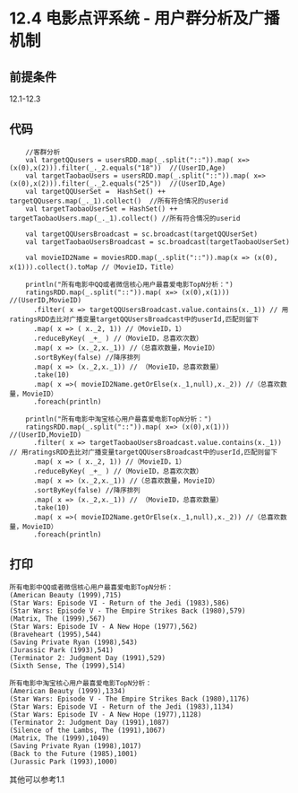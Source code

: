 # 12.4 电影点评系统 - 用户群分析及广播机制

## 前提条件

12.1-12.3

## 代码

	    //客群分析
	    val targetQQusers = usersRDD.map(_.split("::")).map( x=> (x(0),x(2))).filter(_._2.equals("18"))  //(UserID,Age)
	    val targetTaobaoUsers = usersRDD.map(_.split("::")).map( x=> (x(0),x(2))).filter(_._2.equals("25"))  //(UserID,Age)
	    val targetQQUserSet =  HashSet() ++ targetQQusers.map(_._1).collect()  //所有符合情况的userid
	    val targetTaobaoUserSet = HashSet() ++ targetTaobaoUsers.map(_._1).collect() //所有符合情况的userid
	
	    val targetQQUsersBroadcast = sc.broadcast(targetQQUserSet)
	    val targetTaobaoUsersBroadcast = sc.broadcast(targetTaobaoUserSet)
	
	    val movieID2Name = moviesRDD.map(_.split("::")).map(x => (x(0), x(1))).collect().toMap //（MovieID，Title）
	
	    println("所有电影中QQ或者微信核心用户最喜爱电影TopN分析：")
	    ratingsRDD.map(_.split("::")).map( x=> (x(0),x(1))) //(UserID,MovieID)
	      .filter( x => targetQQUsersBroadcast.value.contains(x._1)) // 用ratingsRDD去比对广播变量targetQQUsersBroadcast中的userId,匹配则留下
	      .map( x => ( x._2, 1)) //（MovieID，1）
	      .reduceByKey( _+_ ) //（MovieID，总喜欢次数）
	      .map( x => (x._2,x._1)) //（总喜欢数量，MovieID）
	      .sortByKey(false) //降序排列
	      .map( x => (x._2,x._1)) // （MovieID，总喜欢数量）
	      .take(10)
	      .map( x =>( movieID2Name.getOrElse(x._1,null),x._2)) //（总喜欢数量，MovieID）
	      .foreach(println)
	
	    println("所有电影中淘宝核心用户最喜爱电影TopN分析：")
	    ratingsRDD.map(_.split("::")).map( x=> (x(0),x(1))) //(UserID,MovieID)
	      .filter( x => targetTaobaoUsersBroadcast.value.contains(x._1)) // 用ratingsRDD去比对广播变量targetQQUsersBroadcast中的userId,匹配则留下
	      .map( x => ( x._2, 1)) //（MovieID，1）
	      .reduceByKey( _+_ ) //（MovieID，总喜欢次数）
	      .map( x => (x._2,x._1)) //（总喜欢数量，MovieID）
	      .sortByKey(false) //降序排列
	      .map( x => (x._2,x._1)) // （MovieID，总喜欢数量）
	      .take(10)
	      .map( x =>( movieID2Name.getOrElse(x._1,null),x._2)) //（总喜欢数量，MovieID）
	      .foreach(println)



## 打印

	所有电影中QQ或者微信核心用户最喜爱电影TopN分析：
	(American Beauty (1999),715)
	(Star Wars: Episode VI - Return of the Jedi (1983),586)
	(Star Wars: Episode V - The Empire Strikes Back (1980),579)
	(Matrix, The (1999),567)
	(Star Wars: Episode IV - A New Hope (1977),562)
	(Braveheart (1995),544)
	(Saving Private Ryan (1998),543)
	(Jurassic Park (1993),541)
	(Terminator 2: Judgment Day (1991),529)
	(Sixth Sense, The (1999),514)
	
	所有电影中淘宝核心用户最喜爱电影TopN分析：
	(American Beauty (1999),1334)
	(Star Wars: Episode V - The Empire Strikes Back (1980),1176)
	(Star Wars: Episode VI - Return of the Jedi (1983),1134)
	(Star Wars: Episode IV - A New Hope (1977),1128)
	(Terminator 2: Judgment Day (1991),1087)
	(Silence of the Lambs, The (1991),1067)
	(Matrix, The (1999),1049)
	(Saving Private Ryan (1998),1017)
	(Back to the Future (1985),1001)
	(Jurassic Park (1993),1000)
	


其他可以参考1.1